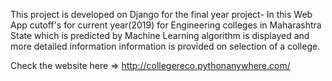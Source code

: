 This project is developed on Django for the final year project-
In this Web App cutoff's for current year(2019) for Engineering colleges in Maharashtra State which is predicted by Machine Learning algorithm
is displayed and more detailed information information is provided on selection of a college.

Check the website here => http://collegereco.pythonanywhere.com/
